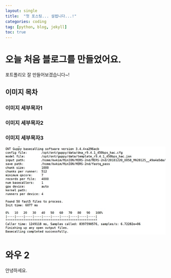 ```yaml
---
layout: single
title:  "첫 포스팅... 설렙니다...!"
categories: coding
tag: [python, blog, jekyll]
toc: true
---
```


# 오늘 처음 블로그를 만들었어요. 

포트폴리오 잘 만들어보겠습니다~!



## 이미지 목차

### 이미지 세부목자1



### 이미지 세부목자2



### 이미지 세부목자3



![basecalling](../images/23-02-10-first/basecalling.JPG)



# 와우 2

안녕하세요. 
